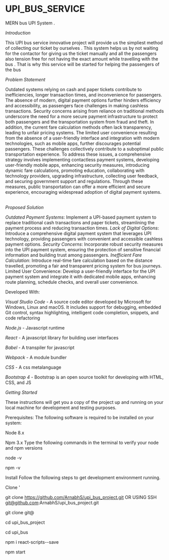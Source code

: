 # UPI_BUS_SERVICE
MERN bus UPI System .

*Introduction*


This UPI bus service innovative project will
provide us the simpliest method of collecting
our ticket by ourselves . This system helps us
by not waiting for the contactor for giving us
the ticket manually and all the passengers
also tension free for not having the exact
amount while travelling with the bus . That is
why this service will be started for helping the
passengers of the bus




*Problem Statement*


 Outdated systems relying on cash and paper tickets contribute to inefficiencies, longer transaction times, and inconvenience for passengers. The absence of modern, digital payment options further hinders efficiency and accessibility, as passengers face challenges in making cashless transactions. Security concerns arising from reliance on traditional methods underscore the need for a more secure payment infrastructure to protect both passengers and the transportation system from fraud and theft. In addition, the current fare calculation methods often lack transparency, leading to unfair pricing systems. The limited user convenience resulting from the absence of a user-friendly interface and integration with modern technologies, such as mobile apps, further discourages potential passengers. These challenges collectively contribute to a suboptimal public transportation experience. To address these issues, a comprehensive strategy involves implementing contactless payment systems, developing user-friendly mobile apps, enhancing security measures, introducing dynamic fare calculations, promoting education, collaborating with technology providers, upgrading infrastructure, collecting user feedback, and securing government support and regulations. Through these measures, public transportation can offer a more efficient and secure experience, encouraging widespread adoption of digital payment systems.
 


*Proposed Solution*


*Outdated Payment Systems*:
 Implement a UPI-based payment system to replace traditional cash transactions and paper tickets, streamlining the payment process and reducing transaction times.
*Lack of Digital Options*:
 Introduce a comprehensive digital payment system that leverages UPI technology, providing passengers with convenient and accessible cashless payment options.
*Security Concerns*:
 Incorporate robust security measures into the UPI payment system, ensuring the protection of sensitive financial information and building trust among passengers.
*Inefficient Fare Calculation*:
 Introduce real-time fare calculation based on the distance travelled, promoting a fair and transparent pricing system for bus journeys.
Limited User Convenience:
 Develop a user-friendly interface for the UPI payment system and integrate it with dedicated mobile apps, enhancing route planning, schedule checks, and overall user convenience.



Developed With:


*Visual Studio Code* - A source code editor developed by Microsoft for Windows, Linux and macOS. It includes support for debugging, embedded Git control, syntax highlighting, intelligent code completion, snippets, and code refactoring

*Node.js* - Javascript runtime

*React* - A javascript library for building user interfaces

*Babel* - A transpiler for javascript

*Webpack* - A module bundler

*CSS* - A css metalanguage

*Bootstrap 4* - Bootstrap is an open source toolkit for developing with HTML, CSS, and JS




*Getting Started*


These instructions will get you a copy of the project up and running on your local machine for development and testing purposes.


Prerequisites:
The following software is required to be installed on your system:


Node 8.x

Npm 3.x
Type the following commands in the terminal to verify your node and npm versions



node -v


npm -v



Install
Follow the following steps to get development environment running.


Clone '

git clone https://github.com/ArnabhS/upi_bus_project.git
OR USING SSH git@github.com:ArnabhS/upi_bus_project.git


git clone git@


cd upi_bus_project


cd upi_bus


npm i react-scripts--save


npm start
 

